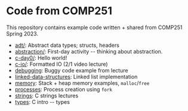 # Code from COMP251

This repository contains example code written + shared from COMP251 Spring 2023.

* [adt/](adt/): Abstract data types; structs, headers
* [abstraction/](abstraction/): First-day activity -- thinking about
  abstraction.
* [c-day0/](c-day0/): Hello world!
* [c-io/](c-io/): Formatted IO (2/1 video lecture)
* [debugging](debugging/): Buggy code example from lecture
* [linked-data-structures](linked-data-structures/): Linked list implementation
* [memory](memory/): Stack + heap memory examples, `malloc`/`free` 
* [processes](processes/): Process creation using `fork`
* [strings](strings/): C strings lectures
* [types](types/): C intro -- types
